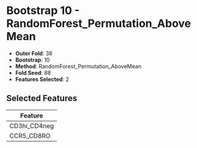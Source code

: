 # Bootstrap 10 - RandomForest_Permutation_AboveMean

- **Outer Fold**: 38
- **Bootstrap**: 10
- **Method**: RandomForest_Permutation_AboveMean
- **Fold Seed**: 88
- **Features Selected**: 2

## Selected Features

| Feature |
|---------|
| CD3hi_CD4neg |
| CCR5_CD8RO |
